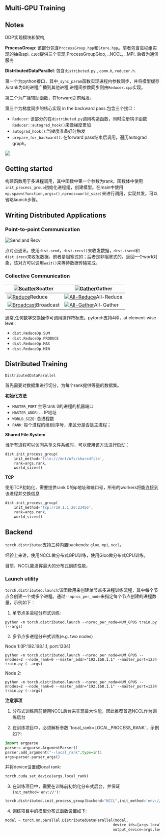 ## Multi-GPU Training

## Notes

DDP实现模块和架构,

**ProcessGroup**: 该部分包含`ProcessGroup.hpp`和`Store.hpp`。前者包含进程组实现的抽象api. `c10d`提供三个实现:ProcessGroupGloo, ..NCCL, ..MPI. 后者为通信服务

**DistributedDataParallel**: 包含`distributed.py` , `comm.h`, `reducer.h`. 

第一个为python接口，其中`_sync_param`函数实现进程内参数同步，并将模型缓存从rank为0的进程广播到其他进程,进程间参数同步则由`Reducer.cpp`实现。 

第二个为广播辅助函数，在forward之前触发。

第三个为梯度同步的核心实现 in the backward pass.包含三个接口：

- `Reducer`: 该部分的在`distributed.py`调用构造函数，同时注册钩子函数`Reducer::autograd_hook()`来做梯度累加
- `autograd_hook()`:当梯度准备好时触发
- `prepare_for_backward()`: 在forward pass结束后调用，遍历autograd graph。

![](https://user-images.githubusercontent.com/16999635/72313120-4e7c1c80-3658-11ea-9c6d-44336b2daeac.png)



## Getting started

构建函数用于多进程调用，其中函数中第一个参数为rank，函数体中使用`init_process_group`初始化进程组，创建模型。在main中使用`mp.spawn(function,args=(),nprocs=world_size)`来进行调用，实现并发，可以省略launch步骤。



## Writing Distributed Applications

### Point-to-point Communication

![Send and Recv](https://pytorch.org/tutorials/_images/send_recv.png)

点对点通讯，使用`dist.send`，`dist.recv()`来收发数据，`dist.isend`和`dist.irecv`来收发数据，前者是阻塞式的；后者是非阻塞式的，返回一个work对象，该对方可以调用`wait()`来等待数据传输完成。

### Collective Communication

| [![Scatter](https://pytorch.org/tutorials/_images/scatter.png)](https://pytorch.org/tutorials/_images/scatter.png)Scatter | [![Gather](https://pytorch.org/tutorials/_images/gather.png)](https://pytorch.org/tutorials/_images/gather.png)Gather |
| ------------------------------------------------------------ | ------------------------------------------------------------ |
| [![Reduce](https://pytorch.org/tutorials/_images/reduce.png)](https://pytorch.org/tutorials/_images/reduce.png)Reduce | [![All-Reduce](https://pytorch.org/tutorials/_images/all_reduce.png)](https://pytorch.org/tutorials/_images/all_reduce.png)All-Reduce |
| [![Broadcast](https://pytorch.org/tutorials/_images/broadcast.png)](https://pytorch.org/tutorials/_images/broadcast.png)Broadcast | [![All-Gather](https://pytorch.org/tutorials/_images/all_gather.png)](https://pytorch.org/tutorials/_images/all_gather.png)All-Gather |

通常,任何数学交换操作可调用操作符标志。pytorch支持4种，at element-wise level:

- `dist.ReduceOp.SUM`
- `dist.ReduceOp.PRODUCE`
- `dist.ReduceOp.MAX`
- `dist.ReduceOp.MIN`

## Distributed Training

`DistributedDataParallel`

首先需要对数据集进行切分，为每个rank提供等量的数据集。

**初始化方法**

- `MASTER_PORT` 主导rank 0的进程的机器端口
- `MASTER_ADDR`: ... IP地址
- `WORLD_SIZE`: 总进程数
- `RANK`: 每个进程的级别/序号，来区分是否是主进程；

**Shared File System**

当所有进程可以访问共享文件系统时，可以使用该方法进行启动：

```python
dist.init_process_group(
    init_method='file:///mnt/nfs/sharedfile',
    rank=args.rank,
    world_size=4)
```

**TCP**

使用TCP初始化，需要提供rank 0的ip地址和端口号，所有的workers将能连接到该进程并交换信息

```python
dist.init_process_group(
	init_method='tcp://10.1.1.20:23456',
	rank=args.rank,
	world_size=4)
```



## Backend

`torch.distributed`支持三种内置backends: `gloo`,  `mpi`, `nccl`。

经验上来讲，使用NCCL做分布式GPU训练，使用Gloo做分布式CPU训练。

目前，NCCL能发挥最大的分布式训练性能，

### Launch utility

`torch.distributed.launch`:该函数用来创建单节点多进程训练流程，其中每个节点会创建一个或多个进程。通过`--nproc_per_node`来指定每个节点创建的进程数量，示例如下：

1. 单节点多进程分布式训练:

```shell	
python -m torch.distributed.launch --nproc_per_node=NUM_GPUS train.py (--args)
```

2. 多节点多进程分布式训练(e.g. two nodes)

Node 1:(IP:192.168.1.1, port:1234)

```shell
python -m torch.distributed.launch --nproc_per_node=NUM_GPUS --nnodes=2 --node_rank=0 --master_addr="192.168.1.1" --master_port=1234 train.py (--args)
```

Node 2: 

```shell
python -m torch.distributed.launch --nproc_per_node=NUM_GPUS --nnodes=2 --node_rank=0 --master_addr="192.168.1.1" --master_port=1234 train.py (--args)
   ```

**注意事项**

1. 分布式训练目前使用NCCL后台来实现最大性能，因此推荐首选NCCL作为训练后台

2. 在训练项目中，必须解析参数``local_rank=LOCAL_PROCESS_RANK`，示例如下:

```python
import argparse
parser= argparse.ArgumentParser()
parser.add_argument("--local_rank",type=int)
args=parser.parser_args()
```

并将device设置成local rank:

```python
torch.cuda.set_device(args.local_rank)
```

3. 在训练项目中，需要在训练前初始化分布式后台，并保证`init_method='env://')`:

```python
torch.distributed.init_process_group(backend="NCCL",init_method='env://')
```

4. 训练项目中的模型分布式函数设置如下:

```python
model = torch.nn.parallel.DistributedDataParallel(model,
                                                 device_ids=[args.local_rank],
                                                 output_device=args.local_rank)
```

   

